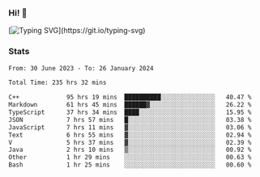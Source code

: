 ### Hi!  👋

[![Typing SVG](https://readme-typing-svg.herokuapp.com?font=Fira+Code&pause=1000&width=435&lines=Hello!+I'm+Texiwustion.)](https://git.io/typing-svg)

### Stats

<!--START_SECTION:waka-->

```txt
From: 30 June 2023 - To: 26 January 2024

Total Time: 235 hrs 32 mins

C++             95 hrs 19 mins  ██████████░░░░░░░░░░░░░░░   40.47 %
Markdown        61 hrs 45 mins  ██████▓░░░░░░░░░░░░░░░░░░   26.22 %
TypeScript      37 hrs 34 mins  ████░░░░░░░░░░░░░░░░░░░░░   15.95 %
JSON            7 hrs 57 mins   █░░░░░░░░░░░░░░░░░░░░░░░░   03.38 %
JavaScript      7 hrs 11 mins   ▓░░░░░░░░░░░░░░░░░░░░░░░░   03.06 %
Text            6 hrs 55 mins   ▓░░░░░░░░░░░░░░░░░░░░░░░░   02.94 %
V               5 hrs 37 mins   ▓░░░░░░░░░░░░░░░░░░░░░░░░   02.39 %
Java            2 hrs 10 mins   ▒░░░░░░░░░░░░░░░░░░░░░░░░   00.92 %
Other           1 hr 29 mins    ░░░░░░░░░░░░░░░░░░░░░░░░░   00.63 %
Bash            1 hr 25 mins    ░░░░░░░░░░░░░░░░░░░░░░░░░   00.60 %
```

<!--END_SECTION:waka-->

